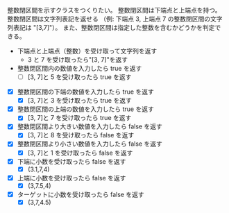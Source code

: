 整数閉区間を示すクラスをつくりたい。
整数閉区間は下端点と上端点を持つ。
整数閉区間は文字列表記を返せる
（例: 下端点 3, 上端点 7 の整数閉区間の文字列表記は "[3,7]"）。
また、整数閉区間は指定した整数を含むかどうかを判定できる。

-   下端点と上端点（整数）を受け取って文字列を返す
    -   3 と 7 を受け取ったら"[3, 7]"を返す
-   整数閉区間内の数値を入力したら true を返す
    -   [ ] [3, 7]と 5 を受け取ったら true を返す
-   [x] 整数閉区間の下端の数値を入力したら true を返す
    -   [x] [3, 7]と 3 を受け取ったら true を返す
-   [x] 整数閉区間の上端の数値を入力したら true を返す
    -   [x] [3, 7]と 7 を受け取ったら true を返す
-   [x] 整数閉区間より大きい数値を入力したら false を返す
    -   [x] [3, 7]と 8 を受け取ったら false を返す
-   [x] 整数閉区間より小さい数値を入力したら false を返す
    -   [x] [3, 7]と 1 を受け取ったら false を返す
-   [x] 下端に小数を受け取ったら false を返す
    -   [x] (3.1,7,4)
-   [x] 上端に小数を受け取ったら false を返す
    -   [x] (3,7.5,4)
-   [x] ターゲットに小数を受け取ったら false を返す
    -   [x] (3,7,4.5)
